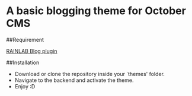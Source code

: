 A basic blogging theme for October CMS
==

##Requirement

[RAINLAB Blog plugin](http://octobercms.com/plugin/rainlab-blog)


##Installation

- Download or clone the repository inside your `themes' folder.
- Navigate to the backend and activate the theme.
- Enjoy :D